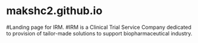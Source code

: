# makshc2.github.io

#Landing page for IRM.
#IRM is a Clinical Trial Service Company dedicated to provision of tailor-made solutions to support biopharmaceutical industry.